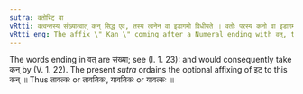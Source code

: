 ```yaml
---
sutra: वतोरिट् वा
vRtti: वत्वन्तस्य संख्यात्वात् कन् सिद्ध एव, तस्य त्वनेन वा इडागमो विधीयते । वतोः परस्य कनो वा इडागमो भवति आर्हीयेष्वर्थेषु ॥
vRtti_eng: The affix \"_Kan_\" coming after a Numeral ending with वत्, takes optionally the augment इट्, the sense of the affix being those given upto (V. 1. 63).
---
```

The words ending in वत् are संख्या; see (I. 1. 23): and would consequently take कन् by (V. 1. 22). The present _sutra_ ordains the optional affixing of इट् to this कन् ॥ Thus तावत्कः or तावतिकः, यावतिकः or यावत्कः ॥
